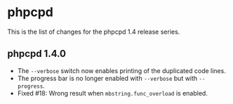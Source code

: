 phpcpd
======

This is the list of changes for the phpcpd 1.4 release series.

phpcpd 1.4.0
------------

* The `--verbose` switch now enables printing of the duplicated code lines.
* The progress bar is no longer enabled with `--verbose` but with `--progress`.
* Fixed #18: Wrong result when `mbstring.func_overload` is enabled.
